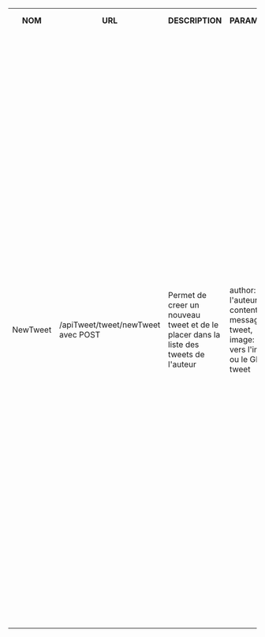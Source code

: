 <table>
    <tr>
        <th>NOM</th>
        <th>URL</th>
        <th>DESCRIPTION</th>
        <th>PARAMETRES</th>
        <th>FORMAT SORTIE</th>
        <th>EXEMPLE SORTIE</th>
        <th>ERREURS POSSIBLES</th>
        <th>AVANCEMENT</th>
        <th>CLASSES / FICHIERS .js</th>
        <th>INFOS SUPPLEMENTAIRES</th>
    </tr>
    <tr>        
        <td>NewTweet</td>
        <td>/apiTweet/tweet/newTweet avec POST</td>
        <td>
            Permet de creer un nouveau tweet et de le placer dans la liste des tweets de l'auteur
        </td>
        <td>
            author: l'id de l'auteur,<br>
            content: le message du tweet,<br>
            image: le lien vers l'image ou le GIF du tweet<br>
        </td>
        <td>
            Succes: HTTP 201: Created<br>
            {<br>
                "status": 201,<br>
                "message": ${corresponding message}<br>
            }<br><br>
            Erreur: <br>
            {<br>
                "status": ${HTTP number},<br>
                "message": ${corresponding message}<br>
            }<br>
        </td>
        <td>
            Succes: HTTP 201: Created<br>
            {<br>
                "status": 201,<br>
                "message": "New tweet created",<br>
                "id": ${_id}<br>
            }<br><br>
            Erreur: HTTP 40O: Bad Request<br>
            {<br>
                "status": 400,<br>
                "message": "Missing Fields"<br>
            }<br><br>
            Erreur: HTTP 422: Unprocessable Entity<br>
            {<br>
                "status": 422,<br>
                "message": "Invalid image"<br>
            }<br><br>
            Erreur: HTTP 422: Unprocessable Entity<br>
            {<br>
                "status": 422,<br>
                "message": "Invalid message"<br>
            }<br><br>
            Erreur: HTTP 404: Not Found<br>
            {<br>
                "status": 404,<br>
                "message": "Author doesn't exists"<br>
            }<br><br>
            Erreur: HTTP 500: Internal Server Error<br>
            {<br>
                "status": 500,<br>
                "message": "Internal error"<br>
            }<br>
        </td>
        <td>
            Tweet vide -> 400<br>
            Message invalide ou inapproprie -> 422<br>
            Mauvais format d'image -> 422<br>
            Autheur non reconnu -> 404<br>
            Erreur interne -> 500<br>
        </td>
        <td>Fini</td>
        <td>
            Fichiers utilises par le service:<br>
            apiTweet.js (in src/api/)<br>
            tweets.js (in src/entities/)<br>
            <br>
            Fichiers test:<br>
            testLikeTweet.js (in tests/testUsers/)<br>
            testDeleteTweets.js (in tests/testTweets/)<br>
            testGetTweets.js (in tests/testTweets/)<br>
            testNewTweet.js (in tests/testTweets/)<br>
            <br>
            Fichiers client:<br>
            NewTweet.js (in src/components/Timeline/)<br>
            <br>
        </td>
        <td>...</td>
    </tr>
</table>